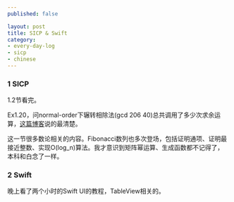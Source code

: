```yaml
---
published: false

layout: post
title: SICP & Swift
category:
- every-day-log
- sicp
- chinese
---
```


### 1 SICP

1.2节看完。

Ex1.20，问normal-order下辗转相除法(gcd 206 40)总共调用了多少次求余运算，[这篇博客](http://www.moon-soft.com/doc/45201.htm)说的最清楚。

这一节很多数论相关的内容。Fibonacci数列也多次登场，包括证明通项、证明最接近整数、实现O(log_n)算法。我才意识到矩阵幂运算、生成函数都不记得了，本科和白念了一样。

### 2 Swift

晚上看了两个小时的Swift UI的教程，TableView相关的。